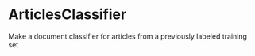 # ArticlesClassifier
Make a document classifier for articles from a previously labeled training set
